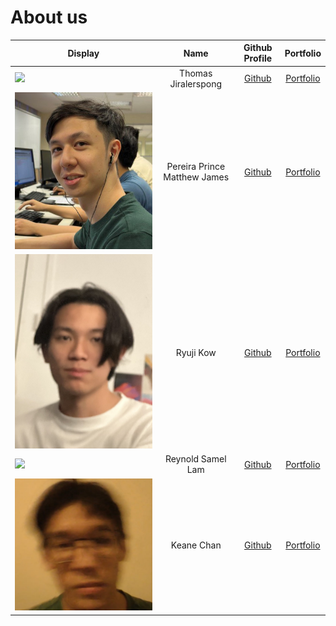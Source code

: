 # About us

| Display                                                                                                                            |             Name             |              Github Profile              |                Portfolio                |
| ---------------------------------------------------------------------------------------------------------------------------------- | :--------------------------: | :--------------------------------------: | :-------------------------------------: |
| ![](https://via.placeholder.com/100.png?text=Photo)                                                                                |     Thomas Jiralerspong      | [Github](https://github.com/superkaiba)  | [Portfolio](team/thomasjiralerspong.md) |
| ![](/docs/team/profilePictures/PrincePicture.jpg) | Pereira Prince Matthew James |  [Github](https://github.com/Magmanat)   |   [Portfolio](team/magmanat.md)    |
| ![](/docs/team/profilePictures/cs2113photo.jpg)                                                                                                                        |          Ryuji Kow           |  [Github](https://github.com/Ryujikjs)   |      [Portfolio](team/ryujikjs.md)      |
| ![](https://bit.ly/416rVBm)                                                                                                                       |      Reynold Samel Lam       | [Github](https://github.com/Reynold-SL)  |     [Portfolio](team/reynold-sl.md)     |
| ![](/docs/team/profilePictures/cs2113ProfilePicture.jpg)                                                                                                                       |          Keane Chan          | [Github](https://github.com/typingpanda) |     [Portfolio](team/KeaneChan.md)      |
